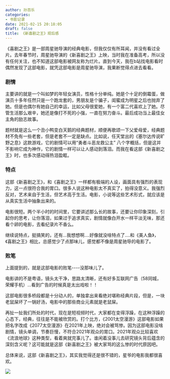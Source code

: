 ```yaml
---
author: 孙百乐
categories:
- 书影记录
date: 2021-02-15 20:18:05
draft: false
title: 《新喜剧之王》观后感
---
```


《喜剧之王》是一部周星驰导演的经典电影，但我仅仅有所耳闻，并没有看过全片。去年春节时，周星驰导演的《新喜剧之王》上映，当时我在准备高考，所以没有任何关注，也不知道这部电影被网友称为烂片。直到今天，我在b站找电影看时偶然发现了这部电影，就凭这部电影是周星驰导演，我果断觉得点进去看看。

### 剧情

主要讲的就是一个叫如梦的年轻女演员，性格十分单纯。她是个十足的倒霉蛋，做演员十多年任然只是一个跑龙套的，男朋友是个骗子，闺蜜成为明星之后也抛弃了她。但是也偶尔有她自己的幸运，比如父母很爱她，有一个富二代喜欢上了她。尽管生活那么艰辛，她还是像打不死的小强，一直在努力奋斗。最后成功当上最佳女主角的励志故事。

题材就是这么一个丑小鸭变白天鹅的经典题材，顺便再歌颂一下父爱母爱，经典题材不免有一些老套，但是老套不一定是缺点。比如说，任天堂出的《塞尔达传说旷野之息》这款游戏，它的剧情可以用“勇者斗恶龙救公主” 八个字概括，但是这并不影响它成为神作，它的剧情一样可以让人感动到落泪。而我在看这部《新喜剧之王》时，也多次感动得热泪盈眶。

### 特点

这部《新喜剧之王》，和《喜剧之王》一样都有极端的人设，画面具有强烈的表现力，这一点很符合我的胃口。很多人说这种电影太不真实了，拍得没意义。我强烈反对，艺术来自于生活，但艺术高于生活。电影，小说等这些艺术形式，就应该是从真实生活中抽象出来的。

电影很短。两个半小时的时间里，它要讲述那么长的故事，还要让你印象深刻，引起你的思考，让你落泪，如果过于追求真实，剧情就像白开水一样平淡无味，那还看个卵的电影，去看纪录片不香么。

继续说特点，挺搞笑的，还有...我想想啊....好像就没啥特点了....和《美人鱼》，《喜剧之王》相比，总感觉少了点那味儿，感觉都不像是周星驰导的电影了。

### 败笔

上面提到的，就是这部电影的败笔----没那味儿了。

电影讲的不是粤语，镜头太干净，思路太清晰，还有好多互联网广告（58同城，荣耀手机）...看到广告的时候真是太出戏啦！！

这部电影很多桥段都是十分动人的，单独拿出来看绝对堪称经典片段，但是，一块老鼠屎坏了一锅好汤，电影中的那些商业元素就是老鼠屎。

再扯一扯我们所处的时代，现在是短视频时代，大家都在变得浮躁，在这种浮躁的心态下，经典，往往是不能被欣赏的。打个比方，《2001太空漫游》这部电影如果把名字改成《2077太空漫游》在2021年上映，绝对会被骂惨。因为这部电影没啥剧情，镜头单调，节奏巨慢，不符合2021年观众的胃口。2021年观众比较喜欢《流浪地球》这种类型，看着爽就完事儿了。谁闲着没事儿去研究镜头背后蕴含的深刻含义呢？这可能就是这部《新喜剧之王》被大家骂的这么惨的时代原因吧。

总体来说，这部《新喜剧之王》，其实我觉得还是很不错的，星爷的电影我都很喜欢。

![](https://cdn.jsdelivr.net/gh/leyouBaloy/mypic/wp-content/uploads//2021/02/image-2-1-1024x683.png)